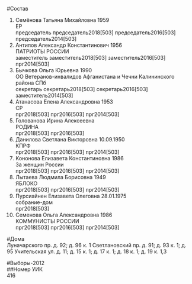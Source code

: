 #Состав  
1. Семёнова Татьяна Михайловна 1959  
    ЕР  
    председатель председатель2018[503] председатель2016[503] председатель2014[503]  
2. Антипов Александр Константинович 1956  
    ПАТРИОТЫ РОССИИ  
    заместитель заместитель2018[503] заместитель2016[503] прг2014[503]  
3. Бычкова Ольга Юрьевна 1990  
    ОО Ветеранов-инвалидов Афганистана и Чечни Калининского района СПб  
    секретарь секретарь2018[503] секретарь2016[503] заместитель2014[503]  
4. Атанасова Елена Александровна 1953  
    СР  
    прг2018[503] прг2016[503] прг2014[503]  
5. Голованова Ирина Алексеевна  
    РОДИНА  
    прг2018[503] прг2016[503]  
6. Данилова Светлана Викторовна 10.09.1950  
    КПРФ  
    прг2018[503] прг2016[503] прг2014[503]  
7. Кононова Елизавета Константиновна 1986  
    За женщин России  
    прг2018[503] прг2016[503] прг2014[503]  
8. Лытаева Людмила Борисовна 1949  
    ЯБЛОКО  
    прг2018[503] прг2016[503] прг2014[503]  
9. Пурсиайнен Елизавета Олеговна 28.01.1975  
    собрание-дом  
    прг2018[503]  
10. Семенова Ольга Александровна 1986  
    КОММУНИСТЫ РОССИИ  
    прг2018[503] прг2016[503] прг2014[503]  

#Дома  
Луначарского пр. д. 92; д. 96 к. 1 Светлановский пр. д. 91; д. 93 к. 1; д. 95 Учительская ул. д. 11; д. 15 к. 1; д. 17 к. 1; д. 18 к. 1; д. 19 к. 1,3  
  
#Выборы-2012  
##Номер УИК  
416  
